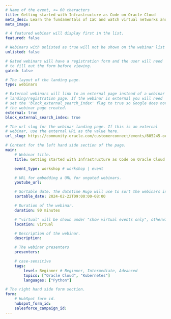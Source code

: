 ```yaml
---
# Name of the event, <= 60 characters
title: Getting started with Infrastructure as Code on Oracle Cloud
meta_desc: Learn the fundamentals of IaC and watch virtual networks and Kubernetes clusters materialize from a bit of Python and a few magical keystrokes.
meta_image:

# A featured webinar will display first in the list.
featured: false

# Webinars with unlisted as true will not be shown on the webinar list
unlisted: false

# Gated webinars will have a registration form and the user will need
# to fill out the form before viewing.
gated: false

# The layout of the landing page.
type: webinars

# External webinars will link to an external page instead of a webinar
# landing/registration page. If the webinar is external you will need
# set the 'block_external_search_index' flag to true so Google does not index
# the webinar page created.
external: true
block_external_search_index: true

# The url slug for the webinar landing page. If this is an external
# webinar, use the external URL as the value here.
url_slug: https://community.oracle.com/customerconnect/events/605245-oci-provision-and-manage-kubernetes-with-pulumi-on-oracle-cloud

# Content for the left hand side section of the page.
main:
    # Webinar title.
    title: Getting started with Infrastructure as Code on Oracle Cloud

    event_type: workshop # workshop | event

    # URL for embedding a URL for ungated webinars.
    youtube_url:

    # Sortable date. The datetime Hugo will use to sort the webinars in date order.
    sortable_date: 2024-02-22T09:00:00-08:00

    # Duration of the webinar.
    duration: 90 minutes

    # "virtual" will be shown under "show virtual events only", otherwise shown as City, State (seattle, wa)
    location: virtual

    # Description of the webinar.
    description:

    # The webinar presenters
    presenters:

    # case-sensitive
    tags:
        level: Beginner # Beginner, Intermediate, Advanced
        topics: ["Oracle Cloud", "Kubernetes"]
        languages: ["Python"]

# The right hand side form section.
form:
    # HubSpot form id.
    hubspot_form_id:
    salesforce_campaign_id:
---
```

